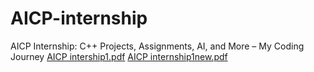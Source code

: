 # AICP-internship
AICP Internship: C++ Projects, Assignments, AI, and More – My Coding Journey
[AICP intership1.pdf](https://github.com/AleeshaWaqar/AICP-internship/files/13328743/AICP.intership1.pdf)
[AICP internship1new.pdf](https://github.com/AleeshaWaqar/AICP-internship/files/13328832/AICP.internship1new.pdf)
